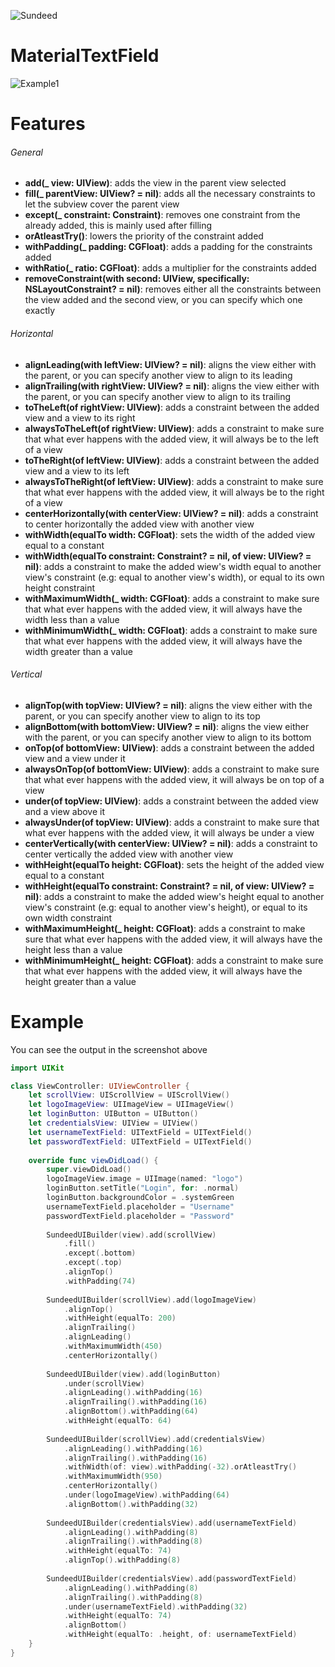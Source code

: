 ![Sundeed](https://raw.githubusercontent.com/noursandid/SundeedUIBuilder/master/SundeedLogo.png)

# MaterialTextField

![Example1](https://raw.githubusercontent.com/noursandid/SundeedUIBuilder/master/screenshots/Example1.png)

# Features
###### General
- **add(_ view: UIView)**: adds the view in the parent view selected
- **fill(_ parentView: UIView? = nil)**: adds all the necessary constraints to let the subview cover the parent view
- **except(_ constraint: Constraint)**: removes one constraint from the already added, this is mainly used after filling
- **orAtleastTry()**: lowers the priority of the constraint added
- **withPadding(_ padding: CGFloat)**: adds a padding for the constraints added
- **withRatio(_ ratio: CGFloat)**: adds a multiplier for the constraints added
- **removeConstraint(with second: UIView, specifically: NSLayoutConstraint? = nil)**: removes either all the constraints between the view added and the second view, or you can specify which one exactly

###### Horizontal
- **alignLeading(with leftView: UIView? = nil)**: aligns the view either with the parent, or you can specify another view to align to its leading
- **alignTrailing(with rightView: UIView? = nil)**: aligns the view either with the parent, or you can specify another view to align to its trailing
- **toTheLeft(of rightView: UIView)**: adds a constraint between the added view and a view to its right
- **alwaysToTheLeft(of rightView: UIView)**: adds a constraint to make sure that what ever happens with the added view, it will always be to the left of a view
- **toTheRight(of leftView: UIView)**: adds a constraint between the added view and a view to its left
- **alwaysToTheRight(of leftView: UIView)**: adds a constraint to make sure that what ever happens with the added view, it will always be to the right of a view
- **centerHorizontally(with centerView: UIView? = nil)**: adds a constraint to center horizontally the added view with another view
- **withWidth(equalTo width: CGFloat)**: sets the width of the added view equal to a constant
- **withWidth(equalTo constraint: Constraint? = nil, of view: UIView? = nil)**: adds a constraint to make the added wiew's width equal to another view's constraint (e.g: equal to another view's width), or equal to its own height constraint
- **withMaximumWidth(_ width: CGFloat)**: adds a constraint to make sure that what ever happens with the added view, it will always have the width less than a value
- **withMinimumWidth(_ width: CGFloat)**: adds a constraint to make sure that what ever happens with the added view, it will always have the width greater than a value

###### Vertical
- **alignTop(with topView: UIView? = nil)**: aligns the view either with the parent, or you can specify another view to align to its top
- **alignBottom(with bottomView: UIView? = nil)**: aligns the view either with the parent, or you can specify another view to align to its bottom
- **onTop(of bottomView: UIView)**: adds a constraint between the added view and a view under it
- **alwaysOnTop(of bottomView: UIView)**: adds a constraint to make sure that what ever happens with the added view, it will always be on top of a view
- **under(of topView: UIView)**: adds a constraint between the added view and a view above it
- **alwaysUnder(of topView: UIView)**: adds a constraint to make sure that what ever happens with the added view, it will always be under a view
- **centerVertically(with centerView: UIView? = nil)**: adds a constraint to center vertically the added view with another view
- **withHeight(equalTo height: CGFloat)**: sets the height of the added view equal to a constant
- **withHeight(equalTo constraint: Constraint? = nil, of view: UIView? = nil)**: adds a constraint to make the added wiew's height equal to another view's constraint (e.g: equal to another view's height), or equal to its own width constraint
- **withMaximumHeight(_ height: CGFloat)**: adds a constraint to make sure that what ever happens with the added view, it will always have the height less than a value
- **withMinimumHeight(_ height: CGFloat)**: adds a constraint to make sure that what ever happens with the added view, it will always have the height greater than a value

# Example
You can see the output in the screenshot above
```swift
import UIKit

class ViewController: UIViewController {
    let scrollView: UIScrollView = UIScrollView()
    let logoImageView: UIImageView = UIImageView()
    let loginButton: UIButton = UIButton()
    let credentialsView: UIView = UIView()
    let usernameTextField: UITextField = UITextField()
    let passwordTextField: UITextField = UITextField()
    
    override func viewDidLoad() {
        super.viewDidLoad()
        logoImageView.image = UIImage(named: "logo")
        loginButton.setTitle("Login", for: .normal)
        loginButton.backgroundColor = .systemGreen
        usernameTextField.placeholder = "Username"
        passwordTextField.placeholder = "Password"
        
        SundeedUIBuilder(view).add(scrollView)
            .fill()
            .except(.bottom)
            .except(.top)
            .alignTop()
            .withPadding(74)
        
        SundeedUIBuilder(scrollView).add(logoImageView)
            .alignTop()
            .withHeight(equalTo: 200)
            .alignTrailing()
            .alignLeading()
            .withMaximumWidth(450)
            .centerHorizontally()
        
        SundeedUIBuilder(view).add(loginButton)
            .under(scrollView)
            .alignLeading().withPadding(16)
            .alignTrailing().withPadding(16)
            .alignBottom().withPadding(64)
            .withHeight(equalTo: 64)
        
        SundeedUIBuilder(scrollView).add(credentialsView)
            .alignLeading().withPadding(16)
            .alignTrailing().withPadding(16)
            .withWidth(of: view).withPadding(-32).orAtleastTry()
            .withMaximumWidth(950)
            .centerHorizontally()
            .under(logoImageView).withPadding(64)
            .alignBottom().withPadding(32)
        
        SundeedUIBuilder(credentialsView).add(usernameTextField)
            .alignLeading().withPadding(8)
            .alignTrailing().withPadding(8)
            .withHeight(equalTo: 74)
            .alignTop().withPadding(8)
        
        SundeedUIBuilder(credentialsView).add(passwordTextField)
            .alignLeading().withPadding(8)
            .alignTrailing().withPadding(8)
            .under(usernameTextField).withPadding(32)
            .withHeight(equalTo: 74)
            .alignBottom()
            .withHeight(equalTo: .height, of: usernameTextField)
    }
}
```
